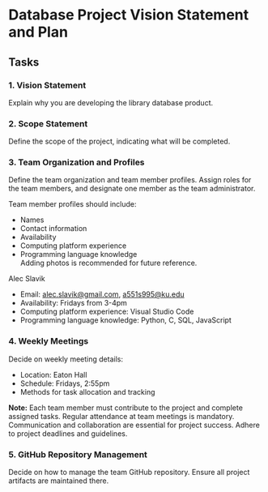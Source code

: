 # Database Project Vision Statement and Plan

## Tasks

### 1. Vision Statement
Explain why you are developing the library database product.

### 2. Scope Statement
Define the scope of the project, indicating what will be completed.

### 3. Team Organization and Profiles
Define the team organization and team member profiles. Assign roles for the team members, and designate one member as the team administrator. 

Team member profiles should include:
- Names
- Contact information
- Availability
- Computing platform experience
- Programming language knowledge  
Adding photos is recommended for future reference.

Alec Slavik
- Email: alec.slavik@gmail.com, a551s995@ku.edu
- Availability: Fridays from 3-4pm
- Computing platform experience: Visual Studio Code
- Programming language knowledge: Python, C, SQL, JavaScript

### 4. Weekly Meetings
Decide on weekly meeting details:
- Location: Eaton Hall
- Schedule: Fridays, 2:55pm
- Methods for task allocation and tracking

**Note:** Each team member must contribute to the project and complete assigned tasks. Regular attendance at team meetings is mandatory. Communication and collaboration are essential for project success. Adhere to project deadlines and guidelines.

### 5. GitHub Repository Management
Decide on how to manage the team GitHub repository. Ensure all project artifacts are maintained there.
